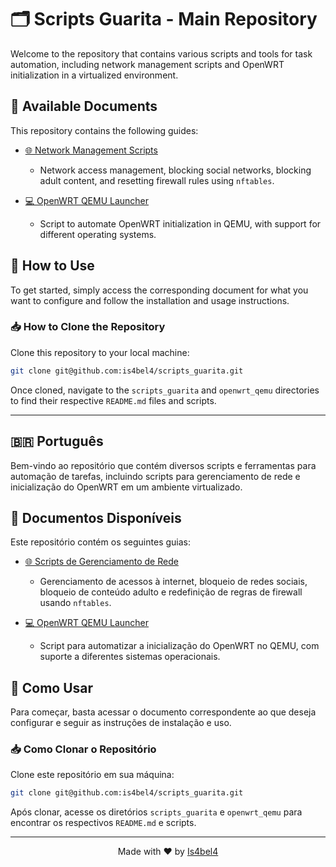 
# 🗂️ Scripts Guarita - Main Repository

Welcome to the repository that contains various scripts and tools for task automation, including network management scripts and OpenWRT initialization in a virtualized environment.

## 📑 Available Documents

This repository contains the following guides:

- [🌐 Network Management Scripts](/docs/SCRIPTS.md)
  - Network access management, blocking social networks, blocking adult content, and resetting firewall rules using `nftables`.
  
- [💻 OpenWRT QEMU Launcher](/docs/QEMU.md)
  - Script to automate OpenWRT initialization in QEMU, with support for different operating systems.

## 🚀 How to Use

To get started, simply access the corresponding document for what you want to configure and follow the installation and usage instructions.

### 📥 How to Clone the Repository

Clone this repository to your local machine:

```bash
git clone git@github.com:is4bel4/scripts_guarita.git
```

Once cloned, navigate to the `scripts_guarita` and `openwrt_qemu` directories to find their respective `README.md` files and scripts.

---

<a name="português"></a>
## 🇧🇷 Português

Bem-vindo ao repositório que contém diversos scripts e ferramentas para automação de tarefas, incluindo scripts para gerenciamento de rede e inicialização do OpenWRT em um ambiente virtualizado.

## 📑 Documentos Disponíveis

Este repositório contém os seguintes guias:

- [🌐 Scripts de Gerenciamento de Rede](/docs/SCRIPTS.md)
  - Gerenciamento de acessos à internet, bloqueio de redes sociais, bloqueio de conteúdo adulto e redefinição de regras de firewall usando `nftables`.
  
- [💻 OpenWRT QEMU Launcher](/docs/QEMU.md)
  - Script para automatizar a inicialização do OpenWRT no QEMU, com suporte a diferentes sistemas operacionais.

## 🚀 Como Usar

Para começar, basta acessar o documento correspondente ao que deseja configurar e seguir as instruções de instalação e uso.

### 📥 Como Clonar o Repositório

Clone este repositório em sua máquina:

```bash
git clone git@github.com:is4bel4/scripts_guarita.git
```

Após clonar, acesse os diretórios `scripts_guarita` e `openwrt_qemu` para encontrar os respectivos `README.md` e scripts.

---

<p align="center">
Made with ❤️ by <a href="https://github.com/is4bel4">Is4bel4</a>
</p>
